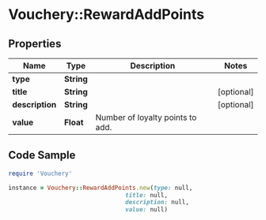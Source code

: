# Vouchery::RewardAddPoints

## Properties

Name | Type | Description | Notes
------------ | ------------- | ------------- | -------------
**type** | **String** |  | 
**title** | **String** |  | [optional] 
**description** | **String** |  | [optional] 
**value** | **Float** | Number of loyalty points to add. | 

## Code Sample

```ruby
require 'Vouchery'

instance = Vouchery::RewardAddPoints.new(type: null,
                                 title: null,
                                 description: null,
                                 value: null)
```


